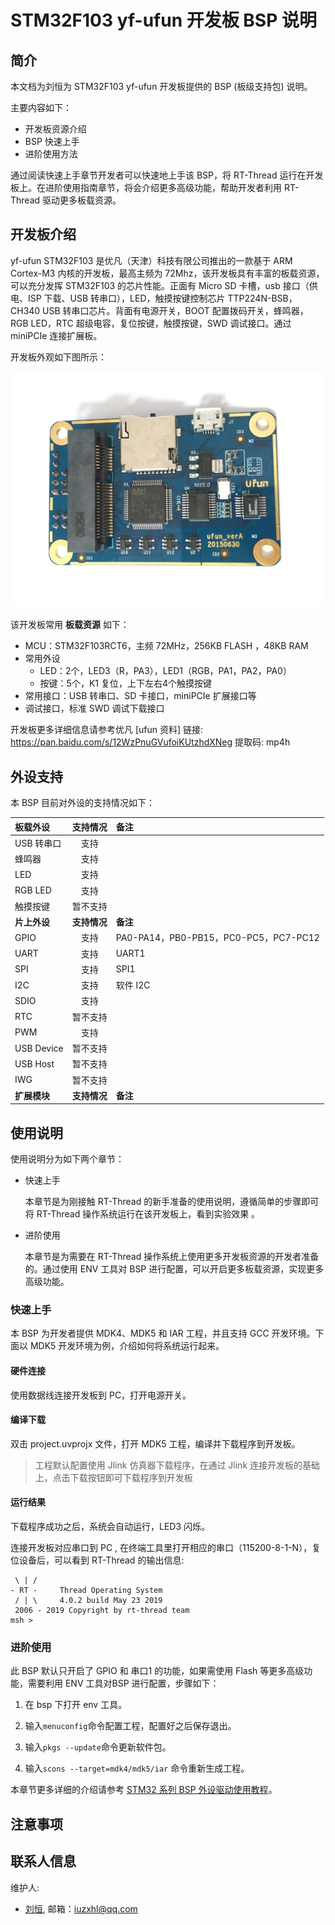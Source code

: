 # STM32F103 yf-ufun 开发板 BSP 说明

## 简介

本文档为刘恒为 STM32F103 yf-ufun 开发板提供的 BSP (板级支持包) 说明。

主要内容如下：

- 开发板资源介绍
- BSP 快速上手
- 进阶使用方法

通过阅读快速上手章节开发者可以快速地上手该 BSP，将 RT-Thread 运行在开发板上。在进阶使用指南章节，将会介绍更多高级功能，帮助开发者利用 RT-Thread 驱动更多板载资源。

## 开发板介绍

yf-ufun STM32F103 是优凡（天津）科技有限公司推出的一款基于 ARM Cortex-M3 内核的开发板，最高主频为 72Mhz，该开发板具有丰富的板载资源，可以充分发挥 STM32F103 的芯片性能。正面有 Micro SD 卡槽，usb 接口（供电、ISP 下载、USB 转串口），LED，触摸按键控制芯片 TTP224N-BSB，CH340 USB 转串口芯片。背面有电源开关，BOOT 配置拨码开关，蜂鸣器，RGB LED，RTC 超级电容，复位按键，触摸按键，SWD 调试接口。通过 miniPCIe 连接扩展板。

开发板外观如下图所示：

![board](figures/board.jpg)

该开发板常用 **板载资源** 如下：

- MCU：STM32F103RCT6，主频 72MHz，256KB FLASH ，48KB RAM
- 常用外设
  - LED：2个，LED3（R，PA3），LED1（RGB，PA1，PA2，PA0）
  - 按键：5个，K1 复位，上下左右4个触摸按键
- 常用接口：USB 转串口、SD 卡接口，miniPCIe 扩展接口等
- 调试接口，标准 SWD 调试下载接口

开发板更多详细信息请参考优凡 [ufun 资料] 链接:  https://pan.baidu.com/s/12WzPnuGVufoiKUtzhdXNeg 提取码:  mp4h

## 外设支持

本 BSP 目前对外设的支持情况如下：

| **板载外设**      | **支持情况** | **备注**                             |
| :----------------- | :----------: | :------------------------------------|
| USB 转串口        |     支持     |                                       |
| 蜂鸣器            |   支持   |                                       |
| LED               |     支持     |                                       |
| RGB LED           |   支持   |                                       |
| 触摸按键          |   暂不支持   |                                       |
| **片上外设**      | **支持情况** | **备注**                              |
| GPIO              |     支持     | PA0-PA14，PB0-PB15，PC0-PC5，PC7-PC12 |
| UART              |     支持     | UART1                                 |
| SPI               |   支持   | SPI1 |
| I2C               |   支持   | 软件 I2C |
| SDIO              |   支持   |                                       |
| RTC               |   暂不支持   |                                       |
| PWM               |   支持   |                                       |
| USB Device        |   暂不支持   |                                       |
| USB Host          |   暂不支持   |                                       |
| IWG               |   暂不支持   |                                       |
| **扩展模块**      | **支持情况** | **备注**                              |

## 使用说明

使用说明分为如下两个章节：

- 快速上手

    本章节是为刚接触 RT-Thread 的新手准备的使用说明，遵循简单的步骤即可将 RT-Thread 操作系统运行在该开发板上，看到实验效果 。

- 进阶使用

    本章节是为需要在 RT-Thread 操作系统上使用更多开发板资源的开发者准备的。通过使用 ENV 工具对 BSP 进行配置，可以开启更多板载资源，实现更多高级功能。

### 快速上手

本 BSP 为开发者提供 MDK4、MDK5 和 IAR 工程，并且支持 GCC 开发环境。下面以 MDK5 开发环境为例，介绍如何将系统运行起来。

#### 硬件连接

使用数据线连接开发板到 PC，打开电源开关。

#### 编译下载

双击 project.uvprojx 文件，打开 MDK5 工程，编译并下载程序到开发板。

> 工程默认配置使用 Jlink 仿真器下载程序，在通过 Jlink 连接开发板的基础上，点击下载按钮即可下载程序到开发板

#### 运行结果

下载程序成功之后，系统会自动运行，LED3 闪烁。

连接开发板对应串口到 PC , 在终端工具里打开相应的串口（115200-8-1-N），复位设备后，可以看到 RT-Thread 的输出信息:

```
 \ | /
- RT -     Thread Operating System
 / | \     4.0.2 build May 23 2019
 2006 - 2019 Copyright by rt-thread team
msh >
```

### 进阶使用

此 BSP 默认只开启了 GPIO 和 串口1 的功能，如果需使用 Flash 等更多高级功能，需要利用 ENV 工具对BSP 进行配置，步骤如下：

1. 在 bsp 下打开 env 工具。

2. 输入`menuconfig`命令配置工程，配置好之后保存退出。

3. 输入`pkgs --update`命令更新软件包。

4. 输入`scons --target=mdk4/mdk5/iar` 命令重新生成工程。

本章节更多详细的介绍请参考 [STM32 系列 BSP 外设驱动使用教程](../docs/STM32系列BSP外设驱动使用教程.md)。

## 注意事项

## 联系人信息

维护人:

-  [刘恒](https://github.com/lhxzui), 邮箱：<iuzxhl@qq.com>

